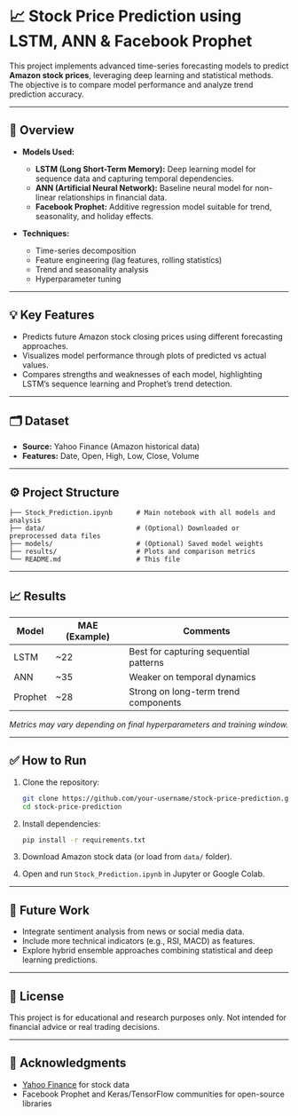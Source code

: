 # 📈 Stock Price Prediction using LSTM, ANN & Facebook Prophet

This project implements advanced time-series forecasting models to predict **Amazon stock prices**, leveraging deep learning and statistical methods. The objective is to compare model performance and analyze trend prediction accuracy.

---

## 🚀 Overview

* **Models Used:**

  * **LSTM (Long Short-Term Memory):** Deep learning model for sequence data and capturing temporal dependencies.
  * **ANN (Artificial Neural Network):** Baseline neural model for non-linear relationships in financial data.
  * **Facebook Prophet:** Additive regression model suitable for trend, seasonality, and holiday effects.

* **Techniques:**

  * Time-series decomposition
  * Feature engineering (lag features, rolling statistics)
  * Trend and seasonality analysis
  * Hyperparameter tuning

---

## 💡 Key Features

* Predicts future Amazon stock closing prices using different forecasting approaches.
* Visualizes model performance through plots of predicted vs actual values.
* Compares strengths and weaknesses of each model, highlighting LSTM’s sequence learning and Prophet’s trend detection.

---

## 🗂️ Dataset

* **Source:** Yahoo Finance (Amazon historical data)
* **Features:** Date, Open, High, Low, Close, Volume

---

## ⚙️ Project Structure

```
├── Stock_Prediction.ipynb      # Main notebook with all models and analysis
├── data/                       # (Optional) Downloaded or preprocessed data files
├── models/                     # (Optional) Saved model weights
├── results/                    # Plots and comparison metrics
└── README.md                   # This file
```

---

## 📈 Results

| Model   | MAE (Example) | Comments                               |
| ------- | ------------- | -------------------------------------- |
| LSTM    | \~22          | Best for capturing sequential patterns |
| ANN     | \~35          | Weaker on temporal dynamics            |
| Prophet | \~28          | Strong on long-term trend components   |

*Metrics may vary depending on final hyperparameters and training window.*

---

## ✅ How to Run

1. Clone the repository:

   ```bash
   git clone https://github.com/your-username/stock-price-prediction.git
   cd stock-price-prediction
   ```
2. Install dependencies:

   ```bash
   pip install -r requirements.txt
   ```
3. Download Amazon stock data (or load from `data/` folder).
4. Open and run `Stock_Prediction.ipynb` in Jupyter or Google Colab.

---

## 🔬 Future Work

* Integrate sentiment analysis from news or social media data.
* Include more technical indicators (e.g., RSI, MACD) as features.
* Explore hybrid ensemble approaches combining statistical and deep learning predictions.

---

## 📄 License

This project is for educational and research purposes only. Not intended for financial advice or real trading decisions.

---

## 🙏 Acknowledgments

* [Yahoo Finance](https://finance.yahoo.com/) for stock data
* Facebook Prophet and Keras/TensorFlow communities for open-source libraries

